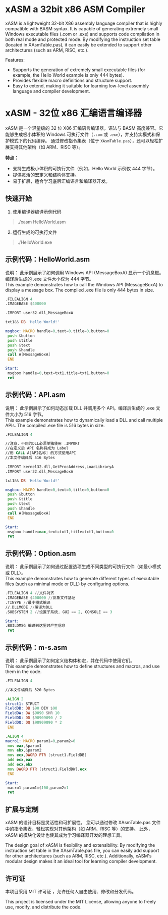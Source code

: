 # xASM a 32bit x86 ASM Compiler

xASM is a lightweight 32-bit X86 assembly language compiler that is highly compatible with BASM syntax. It is capable of generating extremely small Windows executable files (.com or .exe) and supports code compilation in both real mode and protected mode. By modifying the instruction set table (located in XAsmTable.pas), it can easily be extended to support other architectures (such as ARM, RISC, etc.).

Features:
- Supports the generation of extremely small executable files (for example, the Hello World example is only 444 bytes).
- Provides flexible macro definitions and structure support.
- Easy to extend, making it suitable for learning low-level assembly language and compiler development.

# xASM - 32位 x86 汇编语言编译器

xASM 是一个轻量级的 32 位 X86 汇编语言编译器，语法与 BASM 高度兼容。它能够生成极小体积的 Windows 可执行文件（`.com` 或 `.exe`），并支持实模式和保护模式下的代码编译。
通过修改指令集表（位于 `XAsmTable.pas`），还可以轻松扩展支持其他架构（如 ARM、RISC 等）。

**特点：**
- 支持生成极小体积的可执行文件（例如，Hello World 示例仅 444 字节）。
- 提供灵活的宏定义和结构体支持。
- 易于扩展，适合学习底层汇编语言和编译器开发。

## 快速开始
1. 使用编译器编译示例代码
>./xasm HelloWorld.asm<br>

2. 运行生成的可执行文件
>./HelloWorld.exe<br>

## 示例代码：HelloWorld.asm
说明：
此示例展示了如何调用 Windows API (MessageBoxA) 显示一个消息框。编译后生成的 .exe 文件大小仅为 444 字节。<br>
This example demonstrates how to call the Windows API (MessageBoxA) to display a message box. The compiled .exe file is only 444 bytes in size.
```asm
.FILEALIGN 4
.IMAGEBASE $400000

.IMPORT user32.dll,MessageBoxA

txt1&& DB 'Hello World!'

msgbox: MACRO handle=0,text=0,title=0,button=0
 push &button
 push &title
 push &text
 push &handle
 call A[MessageBoxA]
 END

Start:
 msgbox handle=0,text=txt1,title=txt1,button=0
 ret
```

## 示例代码：API.asm
说明：
此示例展示了如何动态加载 DLL 并调用多个 API。编译后生成的 .exe 文件大小为 516 字节。<br>
This example demonstrates how to dynamically load a DLL and call multiple APIs. The compiled .exe file is 516 bytes in size.
```asm
.FILEALIGN 4

//注意，不同的DLL必须单独使用 .IMPORT
//在定义后 API 名称将成为 Label
//用 CALL A[API名称] 的方式使用API
//本文件编译后 516 Bytes

.IMPORT kernel32.dll,GetProcAddress,LoadLibraryA
.IMPORT user32.dll,MessageBoxA

txt1&& DB 'Hello World!'

msgbox: MACRO handle=0,text=0,title=0,button=0
 push &button
 push &title
 push &text
 push &handle
 call A[MessageBoxA]
 END

Start:
 msgbox handle=eax,text=txt1,title=txt1,button=0
 ret
 ```

## 示例代码：Option.asm
说明：
此示例展示了如何通过配置选项生成不同类型的可执行文件（如最小模式或 DLL）。<br>
This example demonstrates how to generate different types of executable files (such as minimal mode or DLL) by configuring options.
```asm
.FILEALIGN 4 //文件对齐
.IMAGEBASE $400000 //影象文件基址
.TINYPE //最小模式编译
//.DLLMODE //编译为DLL
.SUBSYSTEM 2 //设置子系统, GUI == 2, CONSOLE == 3

Start:
.BUILDMSG 编译到这里时产生信息
 ret
 ```

## 示例代码：m-s.asm
说明：
此示例展示了如何定义结构体和宏，并在代码中使用它们。<br>
This example demonstrates how to define structures and macros, and use them in the code.
```asm
.FILEALIGN 4

//本文件编译后 320 Bytes

.ALIGN 2
struct1: STRUCT
FieldDB: DB $90 DIV $90
FieldDW: DW $9090 SHR 10
FieldDD: DD $90909090 / 2
FieldDQ: DQ $90909090 * 2
 END

.ALIGN 4
macro1: MACRO param1=0,param2=0
 mov eax,&param1
 mov ebx,&param2
 mov ecx,DWORD PTR [struct1.FieldDB]
 add ecx,eax
 add ecx,ebx
 mov DWORD PTR [struct1.FieldDW],ecx
 END

Start:
 macro1 param1=$100,param2=1
 ret
 ```

## 扩展与定制
xASM 的设计目标是灵活性和可扩展性。
您可以通过修改 XAsmTable.pas 文件中的指令集表，轻松实现对其他架构（如 ARM、RISC 等）的支持。
此外，xASM 的模块化设计也使其成为学习编译器开发的理想工具。

The design goal of xASM is flexibility and extensibility. 
By modifying the instruction set table in the XAsmTable.pas file, you can easily add support for other architectures (such as ARM, RISC, etc.). 
Additionally, xASM's modular design makes it an ideal tool for learning compiler development.

## 许可证
本项目采用 MIT 许可证 ，允许任何人自由使用、修改和分发代码。

This project is licensed under the MIT License, allowing anyone to freely use, modify, and distribute the code.
